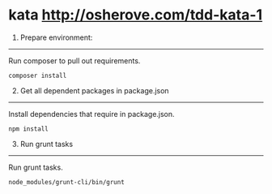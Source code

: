 kata http://osherove.com/tdd-kata-1
========

1. Prepare environment:
--------
Run composer to pull out requirements.

    composer install

2. Get all dependent packages in package.json
--------
Install dependencies that require in package.json.

    npm install

3. Run grunt tasks
--------
Run grunt tasks.

    node_modules/grunt-cli/bin/grunt